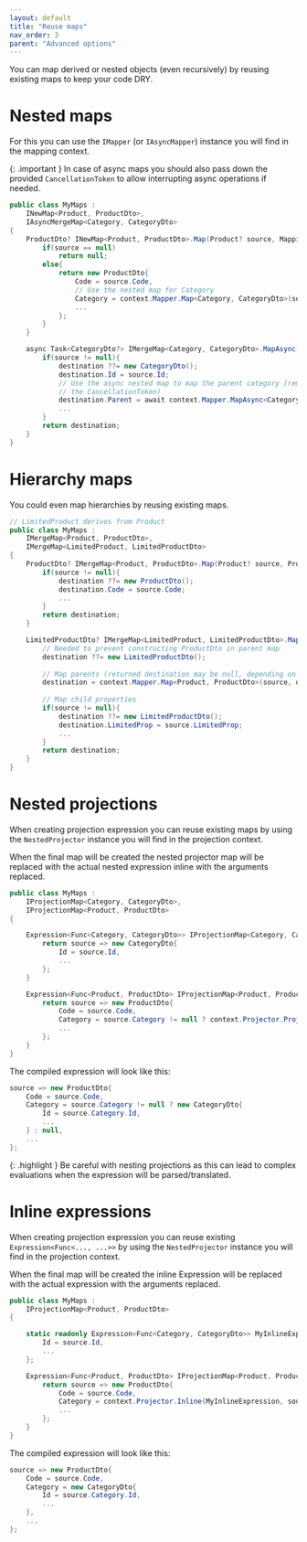 ```yaml
---
layout: default
title: "Reuse maps"
nav_order: 3
parent: "Advanced options"
---
```


You can map derived or nested objects (even recursively) by reusing existing maps to keep your code DRY.

# Nested maps

For this you can use the `IMapper` (or `IAsyncMapper`) instance you will find in the mapping context.

{: .important }
In case of async maps you should also pass down the provided `CancellationToken` to allow interrupting async operations if needed.

```csharp
public class MyMaps :
	INewMap<Product, ProductDto>,
	IAsyncMergeMap<Category, CategoryDto>
{
	ProductDto? INewMap<Product, ProductDto>.Map(Product? source, MappingContext context){
		if(source == null)
			return null;
		else{
			return new ProductDto{
				Code = source.Code,
				// Use the nested map for Category
				Category = context.Mapper.Map<Category, CategoryDto>(source.Category),
				...
			};
		}
	}

	async Task<CategoryDto?> IMergeMap<Category, CategoryDto>.MapAsync(Category? source, CategoryDto? destination, AsyncMappingContext context){
		if(source != null){
			destination ??= new CategoryDto();
			destination.Id = source.Id;
			// Use the async nested map to map the parent category (remember to pass down
			// the CancellationToken)
			destination.Parent = await context.Mapper.MapAsync<Category, CategoryDto>(source.Parent, destination.Parent, context.CancellationToken);
			...
		}
		return destination;
	}
}
```

# Hierarchy maps

You could even map hierarchies by reusing existing maps.

```csharp
// LimitedProduct derives from Product
public class MyMaps :
	IMergeMap<Product, ProductDto>,
	IMergeMap<LimitedProduct, LimitedProductDto>
{
	ProductDto? IMergeMap<Product, ProductDto>.Map(Product? source, ProductDto? destination, MappingContext context){
		if(source != null){
			destination ??= new ProductDto();
			destination.Code = source.Code;
			...
		}
		return destination;
	}

	LimitedProductDto? IMergeMap<LimitedProduct, LimitedProductDto>.Map(LimitedProduct? source, LimitedProductDto? destination, MappingContext context){
		// Needed to prevent constructing ProductDto in parent map
		destination ??= new LimitedProductDto();
		
		// Map parents (returned destination may be null, depending on the mapping)
		destination = context.Mapper.Map<Product, ProductDto>(source, destination) as LimitedProductDto;
		
		// Map child properties
		if(source != null){
			destination ??= new LimitedProductDto();
			destination.LimitedProp = source.LimitedProp;
			...
		}
		return destination;
	}
}
```

# Nested projections

When creating projection expression you can reuse existing maps by using the `NestedProjector` instance you will find in the projection context.

When the final map will be created the nested projector map will be replaced with the actual nested expression inline with the arguments replaced.

```csharp
public class MyMaps :
	IProjectionMap<Category, CategoryDto>,
	IProjectionMap<Product, ProductDto>
{

	Expression<Func<Category, CategoryDto>> IProjectionMap<Category, CategoryDto>.Project(ProjectionContext context){
		return source => new CategoryDto{
			Id = source.Id,
			...
		};
	}

	Expression<Func<Product, ProductDto> IProjectionMap<Product, ProductDto>.Project(ProjectionContext context){
		return source => new ProductDto{
			Code = source.Code,
			Category = source.Category != null ? context.Projector.Project<Category, CategoryDto>(source.Category) : null,
			...
		};
	}
}
```

The compiled expression will look like this:

```csharp
source => new ProductDto{
	Code = source.Code,
	Category = source.Category != null ? new CategoryDto{
		Id = source.Category.Id,
		...
	} : null,
	...
};
```

{: .highlight }
Be careful with nesting projections as this can lead to complex evaluations when the expression will be parsed/translated.

# Inline expressions

When creating projection expression you can reuse existing `Expression<Func<..., ...>>` by using the `NestedProjector` instance you will find in the projection context.

When the final map will be created the inline Expression will be replaced with the actual expression with the arguments replaced.

```csharp
public class MyMaps :
	IProjectionMap<Product, ProductDto>
{

	static readonly Expression<Func<Category, CategoryDto>> MyInlineExpression = source => new CategoryDto{
		Id = source.Id,
		...
	};

	Expression<Func<Product, ProductDto> IProjectionMap<Product, ProductDto>.Project(ProjectionContext context){
		return source => new ProductDto{
			Code = source.Code,
			Category = context.Projector.Inline(MyInlineExpression, source.Category),
			...
		};
	}
}
```

The compiled expression will look like this:

```csharp
source => new ProductDto{
	Code = source.Code,
	Category = new CategoryDto{
		Id = source.Category.Id,
		...
	},
	...
};
```